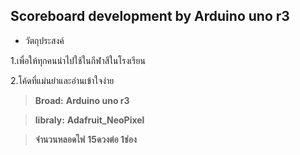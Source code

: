 ## Scoreboard development by Arduino uno r3

- วัตถุประสงค์

1.เพื่อให้ทุกคนนำไปใช้ในกีฬาสีในโรงเรียน
  
2.โค้ดที่แม่นยำและอ่านเข้าใจง่าย

> **Broad:** **Arduino uno r3**

> **libraly:** **Adafruit_NeoPixel**

> **จำนวนหลอดไฟ** **15ดวงต่อ 1ช่อง**
